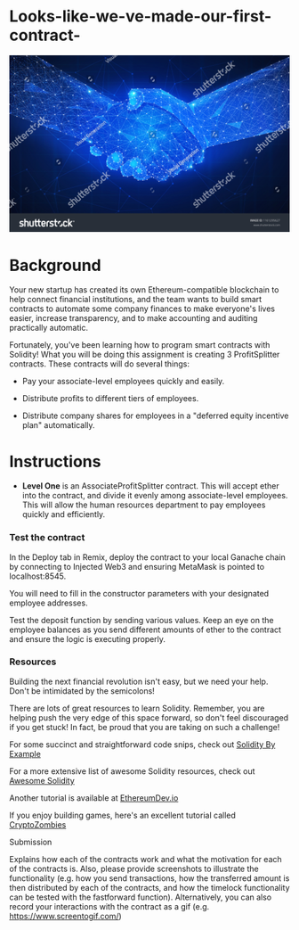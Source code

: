 # Looks-like-we-ve-made-our-first-contract-

![HandShake](Images/hands-handshake.jpg)

# Background

Your new startup has created its own Ethereum-compatible blockchain to help connect financial institutions, and the team wants to build smart contracts to automate some company finances to make everyone's lives easier, increase transparency, and to make accounting and auditing practically automatic.

Fortunately, you've been learning how to program smart contracts with Solidity! What you will be doing this assignment is creating 3 ProfitSplitter contracts. These contracts will do several things:

* Pay your associate-level employees quickly and easily.

* Distribute profits to different tiers of employees.

* Distribute company shares for employees in a "deferred equity incentive plan" automatically.

# Instructions

* **Level One** is an AssociateProfitSplitter contract. This will accept ether into the contract, and divide it evenly among associate-level employees. This will allow the human resources department to pay employees quickly and efficiently.

###   Test the contract

In the Deploy tab in Remix, deploy the contract to your local Ganache chain by connecting to Injected Web3 and ensuring MetaMask is pointed to localhost:8545.

You will need to fill in the constructor parameters with your designated employee addresses.

Test the deposit function by sending various values. Keep an eye on the employee balances as you send different amounts of ether to the contract and ensure the logic is executing properly.

### Resources
Building the next financial revolution isn't easy, but we need your help. Don't be intimidated by the semicolons!

There are lots of great resources to learn Solidity. Remember, you are helping push the very edge of this space forward,
so don't feel discouraged if you get stuck! In fact, be proud that you are taking on such a challenge!

For some succinct and straightforward code snips, check out [Solidity By Example](https://github.com/raineorshine/solidity-by-example)

For a more extensive list of awesome Solidity resources, check out [Awesome Solidity](https://github.com/bkrem/awesome-solidity)

Another tutorial is available at [EthereumDev.io](https://ethereumdev.io/)

If you enjoy building games, here's an excellent tutorial called [CryptoZombies](https://cryptozombies.io/)

Submission

Explains how each of the contracts work and what the motivation for each of the contracts is. Also, please provide screenshots to illustrate the functionality (e.g. how you send transactions, how the transferred amount is then distributed by each of the contracts, and how the timelock functionality can be tested with the fastforward function). Alternatively, you can also record your interactions with the contract as a gif (e.g. https://www.screentogif.com/)